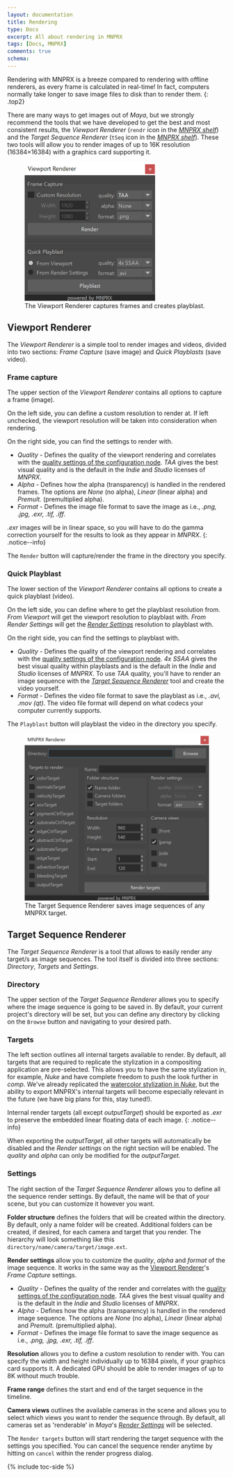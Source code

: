 ```yaml
---
layout: documentation
title: Rendering
type: Docs
excerpt: All about rendering in MNPRX
tags: [Docs, MNPRX]
comments: true
schema:
---
```


Rendering with MNPRX is a breeze compared to rendering with offline renderers, as every frame is calculated in real-time! In fact, computers normally take longer to save image files to disk than to render them.
{: .top2}

There are many ways to get images out of _Maya_, but we strongly recommend the tools that we have developed to get the best and most consistent results, the _Viewport Renderer_ (`rendr` icon in the _[MNPRX shelf](../shelf)_) and the _Target Sequence Renderer_ (`tSeq` icon  in the _[MNPRX shelf](../shelf)_). These two tools will allow you to render images of up to 16K resolution  (16384×16384) with a graphics card supporting it.

<figure class="align-right">
	<img src="/images/MNPRX/rendr.png" alt="Viewport Renderer"  style="width: 300px">
	<figcaption>The Viewport Renderer captures frames and creates playblast.</figcaption>
</figure>


## Viewport Renderer
The _Viewport Renderer_ is a simple tool to render images and videos, divided into two sections: _Frame Capture_ (save image) and _Quick Playblasts_ (save video).

### Frame capture
The upper section of the _Viewport Renderer_ contains all options to capture a frame (image).

On the left side, you can define a custom resolution to render at. If left unchecked, the viewport resolution will be taken into consideration when rendering.

On the right side, you can find the settings to render with.
* _Quality_ - Defines the quality of the viewport rendering and correlates with the [quality settings of the configuration node](/projects/MNPRX/docs/config/#quality). _TAA_ gives the best visual quality and is the default in the _Indie_ and _Studio_ licenses of _MNPRX_.
* _Alpha_ - Defines how the alpha (transparency) is handled in the rendered frames. The options are _None_ (no alpha), _Linear_ (linear alpha) and _Premult._ (premultiplied alpha).
* _Format_ - Defines the image file format to save the image as i.e., _.png, .jpg, .exr, .tif, .iff_.

_.exr_ images will be in linear space, so you will have to do the gamma correction yourself for the results to look as they appear in _MNPRX_.
{: .notice--info}

The `Render` button will capture/render the frame in the directory you specify.

### Quick Playblast
The lower section of the _Viewport Renderer_ contains all options to create a quick playblast (video).

On the left side, you can define where to get the playblast resolution from. _From Viewport_ will get the viewport resolution to playblast with. _From Render Settings_ will get the [_Render Settings_](https://knowledge.autodesk.com/support/maya/learn-explore/caas/CloudHelp/cloudhelp/2019/ENU/Maya-Rendering/files/GUID-59DFB8B7-776B-4243-B404-A3D602FF8CFD-htm.html) resolution to playblast with.  

On the right side, you can find the settings to playblast with.
* _Quality_ - Defines the quality of the viewport rendering and correlates with the [quality settings of the configuration node](/projects/MNPRX/docs/config/#quality). _4x SSAA_ gives the best visual quality within playblasts and is the default in the _Indie_ and _Studio_ licenses of _MNPRX_. To use _TAA_ quality, you'll have to render an image sequence with the [_Target Sequence Renderer_](/projects/MNPRX/docs/rendering/#target-sequence-renderer) tool and create the video yourself.
* _Format_ - Defines the video file format to save the playblast as i.e., _.avi, .mov (qt)_. The video file format will depend on what codecs your computer currently supports.

The `Playblast` button will playblast the video in the directory you specify.


<figure class="align-right">
	<img src="/images/MNPRX/tSeq.png" alt="Target Sequence Renderer"  style="width: 500px">
	<figcaption>The Target Sequence Renderer saves image sequences of any MNPRX target.</figcaption>
</figure>

## Target Sequence Renderer
The _Target Sequence Renderer_ is a tool that allows to easily render any target/s as image sequences. The tool itself is divided into three sections: _Directory_, _Targets_ and _Settings_.

### Directory
The upper section of the _Target Sequence Renderer_ allows you to specify where the image sequence is going to be saved in. By default, your current project's directory will be set, but you can define any directory by clicking on the `Browse` button and navigating to your desired path.

### Targets
The left section outlines all internal targets available to render. By default, all targets that are required to replicate the stylization in a compositing application are pre-selected. This allows you to have the same stylization in, for example, _Nuke_ and have complete freedom to push the look further in _comp_. We've already replicated the [watercolor stylization in _Nuke_](/projects/MNPRX/docs/watercolor-nuke/), but the ability to export MNPRX's internal targets will become especially relevant in the future (we have big plans for this, stay tuned!).

Internal render targets (all except _outputTarget_) should be exported as _.exr_ to preserve the embedded linear floating data of each image.
{: .notice--info}

When exporting the _outputTarget_, all other targets will automatically be disabled and the _Render settings_ on the right section will be enabled. The _quality_ and _alpha_ can only be modified for the _outputTarget_.

### Settings
The right section of the _Target Sequence Renderer_ allows you to define all the sequence render settings. By default, the name will be that of your scene, but you can customize it however you want.

**Folder structure** defines the folders that will be created within the directory. By default, only a name folder will be created. Additional folders can be created, if desired, for each camera and target that you render. The hierarchy will look something like this `directory/name/camera/target/image.ext`.

**Render settings** allow you to customize the _quality_, _alpha_ and _format_ of the image sequence. It works in the same way as the [Viewport Renderer](/projects/MNPRX/docs/rendering/#frame-capture)'s _Frame Capture_ settings.
* _Quality_ - Defines the quality of the render and correlates with the [quality settings of the configuration node](/projects/MNPRX/docs/config/#quality). _TAA_ gives the best visual quality and is the default in the _Indie_ and _Studio_ licenses of _MNPRX_.
* _Alpha_ - Defines how the alpha (transparency) is handled in the rendered image sequence. The options are _None_ (no alpha), _Linear_ (linear alpha) and _Premult._ (premultiplied alpha).
* _Format_ - Defines the image file format to save the image sequence as i.e., _.png, .jpg, .exr, .tif, .iff_.

**Resolution** allows you to define a custom resolution to render with. You can specify the width and height individually up to 16384 pixels, if your graphics card supports it. A dedicated GPU should be able to render images of up to 8K without much trouble.

**Frame range** defines the start and end of the target sequence in the timeline.

**Camera views** outlines the available cameras in the scene and allows you to select which views you want to render the sequence through. By default, all cameras set as 'renderable' in _Maya_'s [_Render Settings_](https://knowledge.autodesk.com/support/maya/learn-explore/caas/CloudHelp/cloudhelp/2019/ENU/Maya-Rendering/files/GUID-59DFB8B7-776B-4243-B404-A3D602FF8CFD-htm.html) will be selected.

The `Render targets` button will start rendering the target sequence with the settings you specified. You can cancel the sequence render anytime by hitting on `cancel` within the render progress dialog.

{% include toc-side %}
